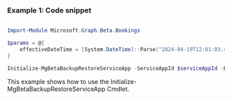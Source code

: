### Example 1: Code snippet

```powershell

Import-Module Microsoft.Graph.Beta.Bookings

$params = @{
	effectiveDateTime = [System.DateTime]::Parse("2024-04-19T12:01:03.45Z")
}

Initialize-MgBetaBackupRestoreServiceApp -ServiceAppId $serviceAppId -BodyParameter $params

```
This example shows how to use the Initialize-MgBetaBackupRestoreServiceApp Cmdlet.

